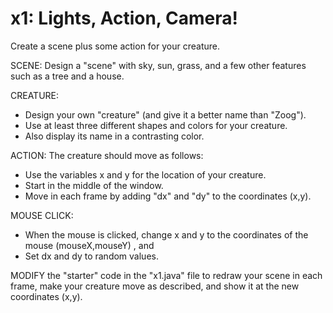 # x1:  Lights, Action, Camera!
Create a scene plus some action for your creature.

SCENE:  Design a "scene" with sky, sun, grass, and a few other features such as a tree and a house.

CREATURE:  
* Design your own "creature" (and give it a better name than "Zoog").
* Use at least three different shapes and colors for your creature.
* Also display its name in a contrasting color.

ACTION:  The creature should move as follows:
* Use the variables x and y for the location of your creature.
* Start in the middle of the window.
* Move in each frame by adding "dx" and "dy" to the coordinates (x,y).

MOUSE CLICK:
* When the mouse is clicked, change x and y to the coordinates of the mouse (mouseX,mouseY) , and 
* Set dx and dy to random values.

MODIFY the "starter" code in the "x1.java" file to redraw your scene in each frame, make your creature move as described, and show it at the new coordinates (x,y).

